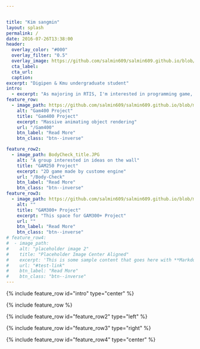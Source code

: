 ```yaml
---


title: "Kim sangmin"
layout: splash
permalink: /
date: 2016-07-26T13:38:00
header:
  overlay_color: "#000"
  overlay_filter: "0.5"
  overlay_image: https://github.com/salmin609/salmin609.github.io/blob/master/images/jam.PNG?raw=true
  cta_label:
  cta_url:
  caption:
excerpt: "Digipen & Kmu undergraduate student"
intro:
  - excerpt: "As majoring in RTIS, I'm interested in programming game, build engine, graphic stuff"
feature_row:
  - image_path: https://github.com/salmin609/salmin609.github.io/blob/master/images/Gam400_DisplayImg.png?raw=true
    alt: "Gam400 Project"
    title: "Gam400 Project"
    excerpt: "Massive animating object rendering"
    url: "/Gam400"
    btn_label: "Read More"
    btn_class: "btn--inverse"

feature_row2:
  - image_path: BodyCheck_title.JPG
    alt: "A group interested in ideas on the wall"
    title: "GAM250 Project"
    excerpt: "2D game made by custome engine"
    url: "/Body-Check"
    btn_label: "Read More"
    btn_class: "btn--inverse"
feature_row3:
  - image_path: https://github.com/salmin609/salmin609.github.io/blob/master/images/jam.PNG?raw=true
    alt: ""
    title: "GAM300+ Project"
    excerpt: "This space for GAM300+ Project"
    url: ""
    btn_label: "Read More"
    btn_class: "btn--inverse"
# feature_row4:
#  - image_path:
#    alt: "placeholder image 2"
#    title: "Placeholder Image Center Aligned"
#    excerpt: 'This is some sample content that goes here with **Markdown** formatting. Centered with `type="center"`'
#    url: "#test-link"
#    btn_label: "Read More"
#    btn_class: "btn--inverse"
---
```




{% include feature_row id="intro" type="center" %}



<a name="designs"></a>
{% include feature_row %}



<a name="process"></a>
{% include feature_row id="feature_row2" type="left" %}

{% include feature_row id="feature_row3" type="right" %}

{% include feature_row id="feature_row4" type="center" %}
